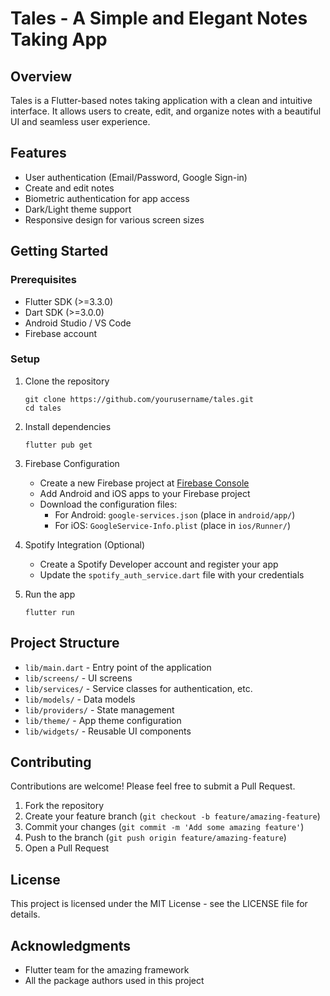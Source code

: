 # Tales - A Simple and Elegant Notes Taking App

## Overview
Tales is a Flutter-based notes taking application with a clean and intuitive interface. It allows users to create, edit, and organize notes with a beautiful UI and seamless user experience.

## Features
- User authentication (Email/Password, Google Sign-in)
- Create and edit notes
- Biometric authentication for app access
- Dark/Light theme support
- Responsive design for various screen sizes

## Getting Started

### Prerequisites
- Flutter SDK (>=3.3.0)
- Dart SDK (>=3.0.0)
- Android Studio / VS Code
- Firebase account

### Setup
1. Clone the repository
   ```
   git clone https://github.com/yourusername/tales.git
   cd tales
   ```

2. Install dependencies
   ```
   flutter pub get
   ```

3. Firebase Configuration
   - Create a new Firebase project at [Firebase Console](https://console.firebase.google.com/)
   - Add Android and iOS apps to your Firebase project
   - Download the configuration files:
     - For Android: `google-services.json` (place in `android/app/`)
     - For iOS: `GoogleService-Info.plist` (place in `ios/Runner/`)

4. Spotify Integration (Optional)
   - Create a Spotify Developer account and register your app
   - Update the `spotify_auth_service.dart` file with your credentials

5. Run the app
   ```
   flutter run
   ```

## Project Structure
- `lib/main.dart` - Entry point of the application
- `lib/screens/` - UI screens
- `lib/services/` - Service classes for authentication, etc.
- `lib/models/` - Data models
- `lib/providers/` - State management
- `lib/theme/` - App theme configuration
- `lib/widgets/` - Reusable UI components

## Contributing
Contributions are welcome! Please feel free to submit a Pull Request.

1. Fork the repository
2. Create your feature branch (`git checkout -b feature/amazing-feature`)
3. Commit your changes (`git commit -m 'Add some amazing feature'`)
4. Push to the branch (`git push origin feature/amazing-feature`)
5. Open a Pull Request

## License
This project is licensed under the MIT License - see the LICENSE file for details.

## Acknowledgments
- Flutter team for the amazing framework
- All the package authors used in this project
